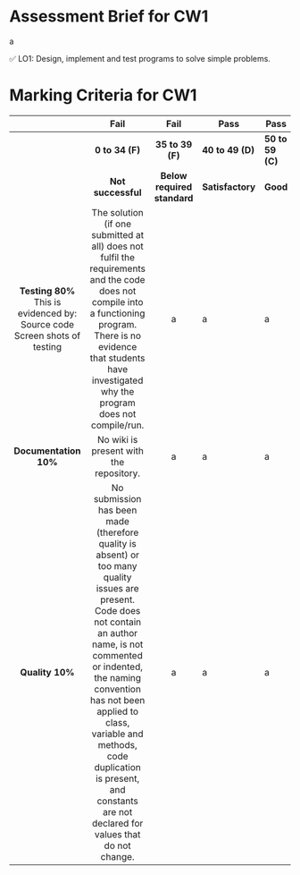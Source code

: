 # Assessment Brief for CW1 
a

✅ LO1: Design, implement and test programs to solve simple problems.

# Marking Criteria for CW1 

|  | Fail | Fail | Pass | Pass | Pass | Pass | Pass |
| :---: | :---: | :---: | ---- | ---- | ---- | ---- | ---- |
|  | **0 to 34 (F)** | **35 to 39 (F)** | **40 to 49 (D)** | **50 to 59 (C)** | **60 to 69 (B)** | **70 to 79 (A)** | **80 to 100 (A)** |
|  | **Not successful**| **Below required standard** | **Satisfactory** | **Good** | **Very Good** | **Excellent** | **Outstanding** |
| **Testing 80%** This is evidenced by: Source code Screen shots of testing | The solution (if one submitted at all) does not fulfil the requirements and the code does not compile into a functioning program. There is no evidence that students have investigated why the program does not compile/run. | a | a | a | a | a | a |
| **Documentation 10%** | No wiki is present with the repository. | a | a | a | a| a | a |
| **Quality 10%** | No submission has been made (therefore quality is absent) or too many quality issues are present. Code does not contain an author name, is not commented or indented, the naming convention has not been applied to class, variable and methods, code duplication is present, and constants are not declared for values that do not change. | a | a | a| a | a | a |



